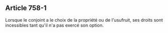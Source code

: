 Article 758-1
----
Lorsque le conjoint a le choix de la propriété ou de l'usufruit, ses droits sont
incessibles tant qu'il n'a pas exercé son option.
